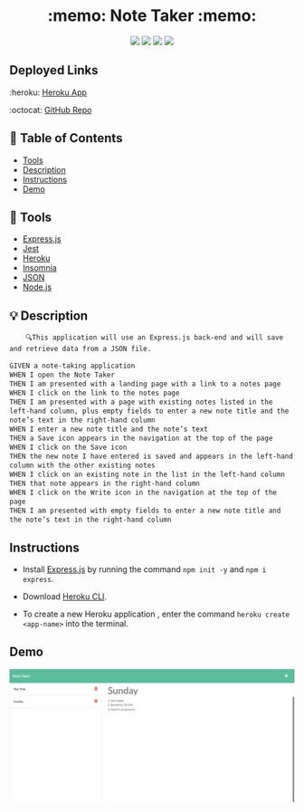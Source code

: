 <h1 align="center">:memo: Note Taker :memo:</h1>

<p align="center">
    <img src="https://img.shields.io/github/repo-size/nguyendinhkhanhha296/note-taker" />
    <img src="https://img.shields.io/github/languages/top/nguyendinhkhanhha296/note-taker"  />
    <img src="https://img.shields.io/github/issues/nguyendinhkhanhha296/note-taker" />
    <img src="https://img.shields.io/github/last-commit/nguyendinhkhanhha296/note-taker" >
</p>

## Deployed Links
:heroku: [Heroku App](https://ha-note-taker.herokuapp.com/)

:octocat: [GitHub Repo](https://github.com/nguyendinhkhanhha296/note-taker)

## :bookmark: Table of Contents
* [Tools](#tools)
* [Description](#description)
* [Instructions](#instructions)
* [Demo](#demo)

## :hammer: Tools
* [Express.js](https://expressjs.com/)
* [Jest](https://jestjs.io/en/)
* [Heroku](https://devcenter.heroku.com/start)
* [Insomnia](https://support.insomnia.rest/)
* [JSON](https://www.json.org/json-en.html)
* [Node.js](https://nodejs.org/en/)

## :bulb: Description
        🔍This application will use an Express.js back-end and will save and retrieve data from a JSON file. 
          
```
GIVEN a note-taking application
WHEN I open the Note Taker
THEN I am presented with a landing page with a link to a notes page
WHEN I click on the link to the notes page
THEN I am presented with a page with existing notes listed in the left-hand column, plus empty fields to enter a new note title and the note’s text in the right-hand column
WHEN I enter a new note title and the note’s text
THEN a Save icon appears in the navigation at the top of the page
WHEN I click on the Save icon
THEN the new note I have entered is saved and appears in the left-hand column with the other existing notes
WHEN I click on an existing note in the list in the left-hand column
THEN that note appears in the right-hand column
WHEN I click on the Write icon in the navigation at the top of the page
THEN I am presented with empty fields to enter a new note title and the note’s text in the right-hand column
```

## Instructions
* Install [Express.js](https://expressjs.com/) by running the command `npm init -y` and `npm i express`. 

* Download [Heroku CLI](https://devcenter.heroku.com/articles/heroku-cli).
* To create a new Heroku application , enter the command `heroku create <app-name>` into the terminal.

## Demo
![Screenshot](./public/assets/2022-08-28-12-05-still-earth-03728.herokuapp.com.png)
